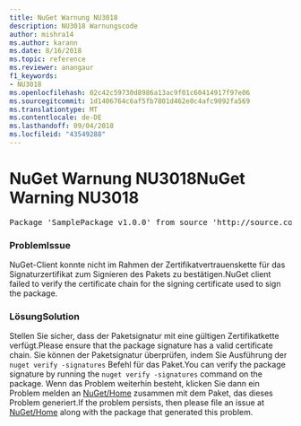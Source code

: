 ```yaml
---
title: NuGet Warnung NU3018
description: NU3018 Warnungscode
author: mishra14
ms.author: karann
ms.date: 8/16/2018
ms.topic: reference
ms.reviewer: anangaur
f1_keywords:
- NU3018
ms.openlocfilehash: 02c42c59730d8986a13ac9f01c60414917f97e06
ms.sourcegitcommit: 1d1406764c6af5fb7801d462e0c4afc9092fa569
ms.translationtype: MT
ms.contentlocale: de-DE
ms.lasthandoff: 09/04/2018
ms.locfileid: "43549288"
---
```

# <a name="nuget-warning-nu3018"></a><span data-ttu-id="a5786-103">NuGet Warnung NU3018</span><span class="sxs-lookup"><span data-stu-id="a5786-103">NuGet Warning NU3018</span></span>

<pre>Package 'SamplePackage v1.0.0' from source 'http://source.com/index.json': The primary signature found a chain building issue: A certificate chain processed, but terminated in a root certificate which is not trusted by the trust provider.</pre>

### <a name="issue"></a><span data-ttu-id="a5786-104">Problem</span><span class="sxs-lookup"><span data-stu-id="a5786-104">Issue</span></span>

<span data-ttu-id="a5786-105">NuGet-Client konnte nicht im Rahmen der Zertifikatvertrauenskette für das Signaturzertifikat zum Signieren des Pakets zu bestätigen.</span><span class="sxs-lookup"><span data-stu-id="a5786-105">NuGet client failed to verify the certificate chain for the signing certificate used to sign the package.</span></span>


### <a name="solution"></a><span data-ttu-id="a5786-106">Lösung</span><span class="sxs-lookup"><span data-stu-id="a5786-106">Solution</span></span>

<span data-ttu-id="a5786-107">Stellen Sie sicher, dass der Paketsignatur mit eine gültigen Zertifikatkette verfügt.</span><span class="sxs-lookup"><span data-stu-id="a5786-107">Please ensure that the package signature has a valid certificate chain.</span></span> <span data-ttu-id="a5786-108">Sie können der Paketsignatur überprüfen, indem Sie Ausführung der `nuget verify -signatures` Befehl für das Paket.</span><span class="sxs-lookup"><span data-stu-id="a5786-108">You can verify the package signature by running the `nuget verify -signatures` command on the package.</span></span> <span data-ttu-id="a5786-109">Wenn das Problem weiterhin besteht, klicken Sie dann ein Problem melden an [NuGet/Home](https://github.com/NuGet/Home/issues) zusammen mit dem Paket, das dieses Problem generiert.</span><span class="sxs-lookup"><span data-stu-id="a5786-109">If the problem persists, then please file an issue at [NuGet/Home](https://github.com/NuGet/Home/issues) along with the package that generated this problem.</span></span>


